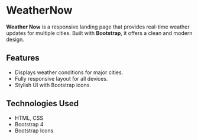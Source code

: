 # WeatherNow  

**Weather Now** is a responsive landing page that provides real-time weather updates for multiple cities. Built with **Bootstrap**, it offers a clean and modern design.  

## Features  
- Displays weather conditions for major cities.  
- Fully responsive layout for all devices.  
- Stylish UI with Bootstrap icons.  

## Technologies Used  
- HTML, CSS  
- Bootstrap 4  
- Bootstrap Icons  
